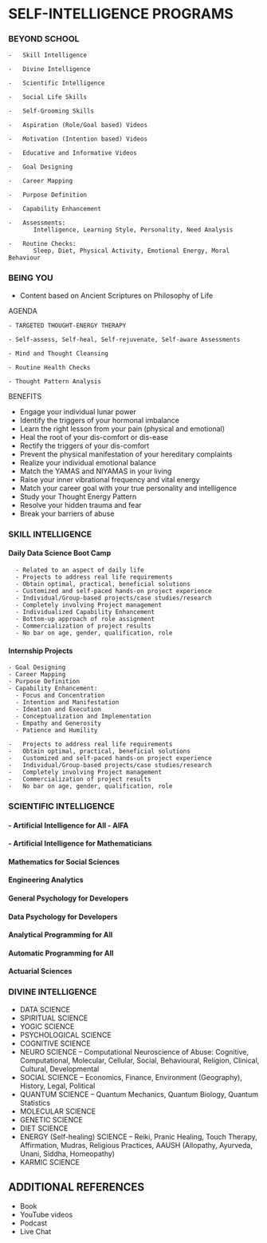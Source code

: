 # SELF-INTELLIGENCE PROGRAMS


### BEYOND SCHOOL

    -   Skill Intelligence

    -   Divine Intelligence

    -   Scientific Intelligence

    -   Social Life Skills

    -   Self-Grooming Skills

    -   Aspiration (Role/Goal based) Videos

    -   Motivation (Intention based) Videos

    -   Educative and Informative Videos

    -   Goal Designing

    -   Career Mapping

    -   Purpose Definition

    -   Capability Enhancement

    -   Assessments:
           Intelligence, Learning Style, Personality, Need Analysis

    -   Routine Checks:
           Sleep, Diet, Physical Activity, Emotional Energy, Moral Behaviour

### BEING YOU

  - Content based on Ancient Scriptures on Philosophy of Life

  AGENDA
    
    - TARGETED THOUGHT-ENERGY THERAPY

    - Self-assess, Self-heal, Self-rejuvenate, Self-aware Assessments

    - Mind and Thought Cleansing

    - Routine Health Checks

    - Thought Pattern Analysis

  BENEFITS

-   Engage your individual lunar power
-   Identify the triggers of your hormonal imbalance
-   Learn the right lesson from your pain (physical and emotional)
-   Heal the root of your dis-comfort or dis-ease
-   Rectify the triggers of your dis-comfort
-   Prevent the physical manifestation of your hereditary complaints
-   Realize your individual emotional balance
-   Match the YAMAS and NIYAMAS in your living
-   Raise your inner vibrational frequency and vital energy
-   Match your career goal with your true personality and intelligence
-   Study your Thought Energy Pattern
-   Resolve your hidden trauma and fear
-   Break your barriers of abuse

### SKILL INTELLIGENCE

#### Daily Data Science Boot Camp

      - Related to an aspect of daily life
      - Projects to address real life requirements
      - Obtain optimal, practical, beneficial solutions
      - Customized and self-paced hands-on project experience
      - Individual/Group-based projects/case studies/research
      - Completely involving Project management  
      - Individualized Capability Enhancement
      - Bottom-up approach of role assignment
      - Commercialization of project results
      - No bar on age, gender, qualification, role 

#### Internship Projects

    - Goal Designing
    - Career Mapping
    - Purpose Definition
    - Capability Enhancement:
      - Focus and Concentration
      - Intention and Manifestation
      - Ideation and Execution
      - Conceptualization and Implementation
      - Empathy and Generosity
      - Patience and Humility 

    -   Projects to address real life requirements
    -   Obtain optimal, practical, beneficial solutions
    -   Customized and self-paced hands-on project experience
    -   Individual/Group-based projects/case studies/research
    -   Completely involving Project management  
    -   Commercialization of project results
    -   No bar on age, gender, qualification, role 

### SCIENTIFIC INTELLIGENCE

#### - Artificial Intelligence for All - AIFA

#### - Artificial Intelligence for Mathematicians

#### Mathematics for Social Sciences

#### Engineering Analytics

#### General Psychology for Developers

#### Data Psychology for Developers

#### Analytical Programming for All

#### Automatic Programming for All

#### Actuarial Sciences

### DIVINE INTELLIGENCE

 - DATA SCIENCE 
 - SPIRITUAL SCIENCE 
 - YOGIC SCIENCE
 - PSYCHOLOGICAL SCIENCE 
 - COGNITIVE SCIENCE 
 - NEURO SCIENCE – Computational Neuroscience of Abuse: Cognitive, Computational, Molecular, Cellular, Social, Behavioural, Religion, Clinical, Cultural, Developmental
 - SOCIAL SCIENCE – Economics, Finance, Environment (Geography), History, Legal, Political 
 - QUANTUM SCIENCE – Quantum Mechanics, Quantum Biology, Quantum Statistics 
 - MOLECULAR SCIENCE 
 - GENETIC SCIENCE 
 - DIET SCIENCE 
 - ENERGY (Self-healing) SCIENCE – Reiki, Pranic Healing, Touch Therapy, Affirmation, Mudras, Religious Practices, AAUSH (Allopathy, Ayurveda, Unani, Siddha, Homeopathy)
 - KARMIC SCIENCE 

## ADDITIONAL REFERENCES
-   Book
-   YouTube videos
-   Podcast
-   Live Chat
